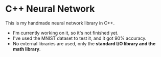 # C++ Neural Network
 
This is my handmade neural network library in C++.

- I'm currently working on it, so it's not finished yet.
- I've used the MNIST dataset to test it, and it got 90% accuracy.
- No external libraries are used, only the **standard I/O library and the math library**.